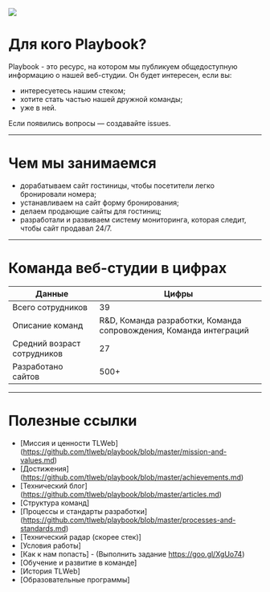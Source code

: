 ![](http://atomicdocs.dev2.travelline.ru/resources/images/tllogo.svg)

# Для кого Playbook?

Playbook - это ресурс, на котором мы публикуем общедоступную информацию о нашей веб-студии.
Он будет интересен, если вы:
- интересуетесь нашим стеком;
- хотите стать частью нашей дружной команды;
- уже в ней.

Если появились вопросы — создавайте issues.

***

# Чем мы занимаемся
- дорабатываем сайт гостиницы, чтобы посетители легко бронировали номера;
- устанавливаем на сайт форму бронирования;
- делаем продающие сайты для гостиниц;
- разработали и развиваем систему мониторинга, которая следит, чтобы сайт продавал 24/7.

***

# Команда веб-студии в цифрах 

Данные  | Цифры 
------------- | -------------
Всего сотрудников | 	39
Описание команд | R&D, Команда разработки, Команда сопровождения, Команда интеграций
Средний возраст сотрудников | 27
Разработано сайтов | 500+

***


# Полезные ссылки

- [Миссия и ценности TLWeb] (https://github.com/tlweb/playbook/blob/master/mission-and-values.md)
- [Достижения] (https://github.com/tlweb/playbook/blob/master/achievements.md)
- [Технический блог] (https://github.com/tlweb/playbook/blob/master/articles.md)
- [Структура команд]
- [Процессы и стандарты разработки] (https://github.com/tlweb/playbook/blob/master/processes-and-standards.md)
- [Технический радар (скорее стек)]
- [Условия работы]
- [Как к нам попасть] - (Выполнить задание https://goo.gl/XgUo74) 
- [Обучение и развитие в команде]
- [История TLWeb] 
- [Образовательные программы] 
